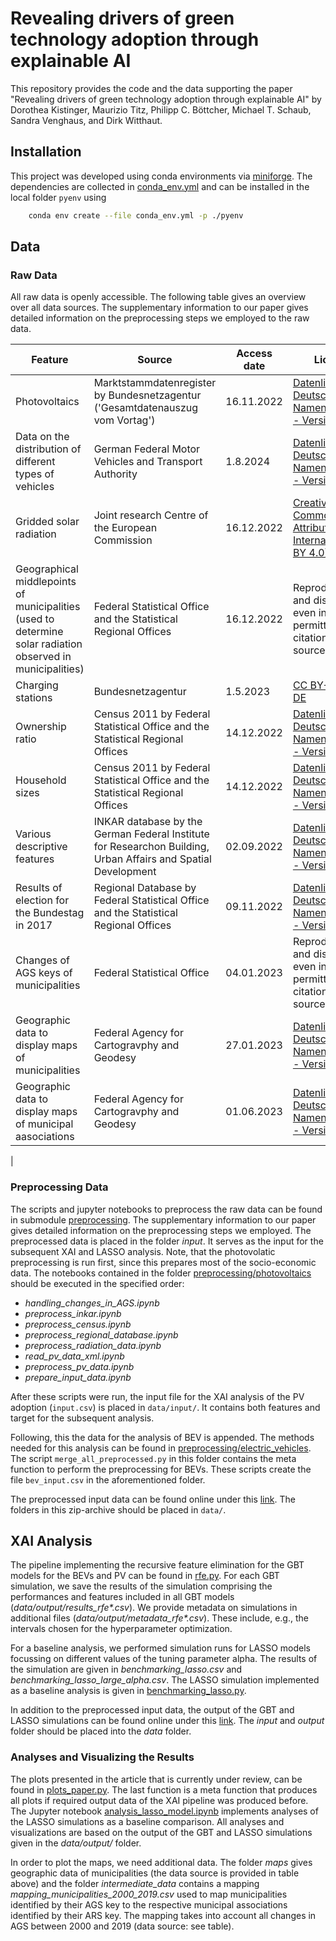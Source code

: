 # Revealing drivers of green technology adoption through explainable AI

This repository provides the code and the data supporting the paper "Revealing drivers of green technology adoption through explainable AI" by Dorothea Kistinger, Maurizio Titz, Philipp C. Böttcher, Michael T. Schaub, Sandra Venghaus, and Dirk Witthaut.

## Installation 

This project was developed using conda environments via [miniforge](https://github.com/conda-forge/miniforge). The dependencies are collected in [conda_env.yml](./conda_env.yml) and can be installed in the local folder `pyenv` using

```bash
    conda env create --file conda_env.yml -p ./pyenv
```

## Data

### Raw Data

All raw data is openly accessible. The following table gives an overview over all data sources. The supplementary information to our paper gives detailed information on the preprocessing steps we employed to the raw data. 

| Feature | Source | Access date | License | Link | 
| ---- | ------ | ---- |-------------|---------|
|Photovoltaics | Marktstammdatenregister by Bundesnetzagentur ('Gesamtdatenauszug vom Vortag') | 16.11.2022| [Datenlizenz Deutschland - Namensnennung - Version 2.0](https://www.govdata.de/dl-de/by-2-0)|https://www.marktstammdatenregister.de/MaStR/Datendownload|
|Data on the distribution of different types of vehicles|German Federal Motor Vehicles and Transport Authority| 1.8.2024|[Datenlizenz Deutschland - Namensnennung - Version 2.0](https://www.govdata.de/dl-de/by-2-0) | https://www.kba.de/SharedDocs/Downloads/DE/Statistik/Fahrzeuge/FZ27/fz27_202404.xlsx?__blob=publicationFile&v=5 |
|Gridded solar radiation|Joint research Centre of the European Commission|16.12.2022|[Creative Commons Attribution 4.0 International (CC BY 4.0)](https://creativecommons.org/licenses/by/4.0/deed.en)|https://joint-research-centre.ec.europa.eu/photovoltaic-geographical-information-system-pvgis/pvgis-data-download/sarah-solar-radiation_en|
|Geographical middlepoints of municipalities (used to determine solar radiation observed in municipalities)|Federal Statistical Office and the Statistical Regional Offices|16.12.2022|Reproduction and distribution, even in part, is permitted with citation of the source.|https://www.destatis.de/DE/Themen/Laender-Regionen/Regionales/Gemeindeverzeichnis/Administrativ/Archiv/GVAuszugJ/31122019_Auszug_GV.html|
|Charging stations| Bundesnetzagentur | 1.5.2023 | [CC BY-ND 3.0 DE](https://creativecommons.org/licenses/by-nd/3.0/de/deed.de)  | https://www.bundesnetzagentur.de/DE/Fachthemen/ElektrizitaetundGas/E-Mobilitaet/Ladesaeulenkarte |
|Ownership ratio|Census 2011 by Federal Statistical Office and the Statistical Regional Offices|14.12.2022|[Datenlizenz Deutschland - Namensnennung - Version 2.0](https://www.govdata.de/dl-de/by-2-0)|https://www.zensus2011.de/SharedDocs/Downloads/DE/Pressemitteilung/DemografischeGrunddaten/csv\_GebaudeWohnungen.zip?\_\_blob=publicationFile\&v=2|
|Household sizes|Census 2011 by Federal Statistical Office and the Statistical Regional Offices|14.12.2022|[Datenlizenz Deutschland - Namensnennung - Version 2.0](https://www.govdata.de/dl-de/by-2-0)|https://www.zensus2011.de/SharedDocs/Downloads/DE/Pressemitteilung/DemografischeGrunddaten/csv\_HaushalteFamilien.zip?\_\_blob=publicationFile\&v=2|
|Various descriptive features|INKAR database by the German Federal Institute for Researchon Building, Urban Affairs and Spatial Development|02.09.2022|[Datenlizenz Deutschland - Namensnennung - Version 2.0](https://www.govdata.de/dl-de/by-2-0)|https://www.bbr-server.de/imagemap/inkar/download/inkar_2021.zip|
|Results of election for the Bundestag in 2017|Regional Database by Federal Statistical Office and the Statistical Regional Offices|09.11.2022|[Datenlizenz Deutschland - Namensnennung - Version 2.0](https://www.govdata.de/dl-de/by-2-0)|https://www.regionalstatistik.de/genesis//online?operation=table&code=14111-01-03-5&bypass=true&levelindex=0&levelid=1685362760357#abreadcrumb|
|Changes of AGS keys of municipalities|Federal Statistical Office|04.01.2023|Reproduction and distribution, even in part, is permitted with citation of the source.|https://www.destatis.de/DE/Themen/Laender-Regionen/Regionales/Gemeindeverzeichnis/Namens-Grenz-Aenderung/namens-grenz-aenderung.html|
|Geographic data to display maps of municipalities|Federal Agency for Cartogravphy and Geodesy|27.01.2023|[Datenlizenz Deutschland - Namensnennung - Version 2.0](https://www.govdata.de/dl-de/by-2-0)|https://daten.gdz.bkg.bund.de/produkte/vg/vg250_ebenen_1231/2020/vg250_12-31.gk3.shape.ebenen.zip|
|Geographic data to display maps of municipal aasociations|Federal Agency for Cartogravphy and Geodesy| 01.06.2023 |[Datenlizenz Deutschland - Namensnennung - Version 2.0](https://www.govdata.de/dl-de/by-2-0)|https://gdz.bkg.bund.de/index.php/default/digitale-geodaten/verwaltungsgebiete/verwaltungsgebiete-1-250-000-stand-31-12-vg250-31-12.html|
|

### Preprocessing Data

The scripts and jupyter notebooks to preprocess the raw data can be found in submodule [preprocessing](./xai_green_tech_adoption/preprocessing/). The supplementary information to our paper gives detailed information on the preprocessing steps we employed. The preprocessed data is placed in the folder *input*. It serves as the input for the subsequent XAI and LASSO analysis. 
Note, that the photovolatic preprocessing is run first, since this prepares most of the socio-economic data. The notebooks contained in the folder [preprocessing/photovoltaics](./xai_green_tech_adoption/preprocessing/photovoltaics) should be executed in the specified order: 

- *handling_changes_in_AGS.ipynb*
- *preprocess_inkar.ipynb*
- *preprocess_census.ipynb*
- *preprocess_regional_database.ipynb*
- *preprocess_radiation_data.ipynb*
- *read_pv_data_xml.ipynb*
- *preprocess_pv_data.ipynb*
- *prepare_input_data.ipynb*

After these scripts were run, the input file for the XAI analysis of the PV adoption (`input.csv`) is placed in `data/input/`. It contains both features and target for the subsequent analysis.

Following, this the data for the analysis of BEV is appended. The methods needed for this analysis can be found in [preprocessing/electric_vehicles](./xai_green_tech_adoption/preprocessing/electric_vehicles/). The script `merge_all_preprocessed.py` in this folder contains the meta function to perform the preprocessing for BEVs. These scripts create the file `bev_input.csv` in the aforementioned folder.

The preprocessed input data can be found online under this [link](https://fz-juelich.sciebo.de/s/PbhS1ucZslnF8Je). The folders in this zip-archive should be placed in `data/`.


## XAI Analysis

The pipeline implementing the recursive feature elimination for the GBT models for the BEVs and PV can be found in [rfe.py](./xai_green_tech_adoption/rfe/rfe.py). 
For each GBT simulation, we save the results of the simulation comprising the performances and features included in all GBT models (*data/output/results_rfe\*.csv*).
We provide metadata on simulations in additional files (*data/output/metadata_rfe\*.csv*). 
These include, e.g., the intervals chosen for the hyperparameter optimization. 

For a baseline analysis, we performed simulation runs for LASSO models focussing on different values of the tuning parameter alpha. 
The results of the simulation are given in *benchmarking_lasso.csv* and *benchmarking_lasso_large_alpha.csv*.
The LASSO simulation implemented as a baseline analysis is given in [benchmarking_lasso.py](./xai_green_tech_adoption/rfe/benchmarking_lasso.py).

In addition to the preprocessed input data, the output of the GBT and LASSO simulations can be found online under this [link](https://fz-juelich.sciebo.de/s/PbhS1ucZslnF8Je). The *input* and *output* folder should be placed into the *data* folder.

### Analyses and Visualizing the Results

The plots presented in the article that is currently under review, can be found in [plots_paper.py](./xai_green_tech_adoption/plots_paper.py). 
The last function is a meta function that produces all plots if required output data of the XAI pipeline was produced before. 
The Jupyter notebook [analysis_lasso_model.ipynb](./xai_green_tech_adoption/shap_analysis/analysis_lasso_model.ipynb) implements analyses of the LASSO simulations as a baseline comparison. 
All analyses and visualizations are based on the output of the GBT and LASSO simulations given in the *data/output/* folder. 

In order to plot the maps, we need additional data. 
The folder *maps* gives geographic data of municipalities (the data source is provided in table above) and the folder *intermediate_data* contains a mapping *mapping_municipalities_2000_2019.csv* used to map municipalities identified by their AGS key to the respective municipal associations identified by their ARS key. 
The mapping takes into account all changes in AGS between 2000 and 2019 (data source: see table).


